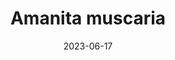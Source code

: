 ---
title: "Amanita muscaria"
cc-type: species
date: 2023-06-17
tags:
  - species
  - cultivated
  - agaric
  - psychedelic
  - mushroom
---